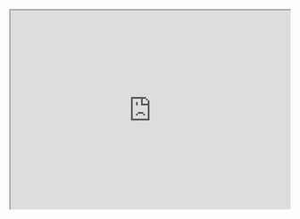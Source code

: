 
<div style=" width: 100%; height:360;overflow: hidden; "><iframe src="https://widget.pkmer.cn/free/MineSweeper?user=a2e5899e-975e-4457-afd4-ec3ff7dcbc90&theme=%E6%9A%97%E8%89%B2%E6%A8%A1%E5%BC%8F&select-theme=dark" allow="fullscreen" style=" height: 100%; width: 100%;"></iframe></div>
